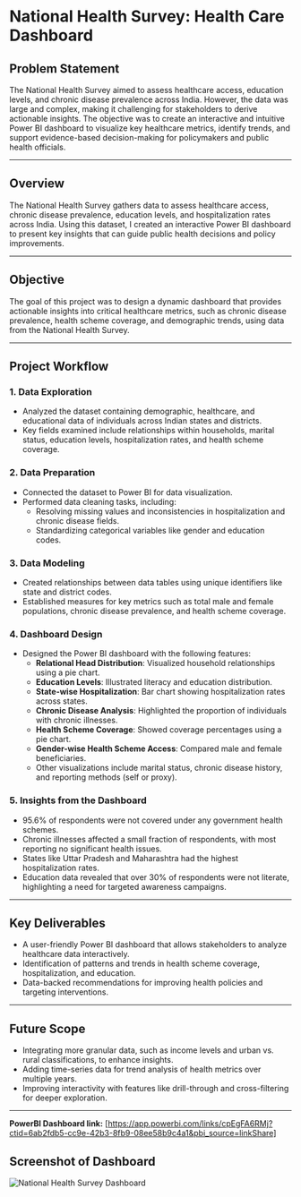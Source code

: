 # National Health Survey: Health Care Dashboard  

## Problem Statement  
The National Health Survey aimed to assess healthcare access, education levels, and chronic disease prevalence across India. However, the data was large and complex, making it challenging for stakeholders to derive actionable insights. The objective was to create an interactive and intuitive Power BI dashboard to visualize key healthcare metrics, identify trends, and support evidence-based decision-making for policymakers and public health officials.  

---

## Overview  
The National Health Survey gathers data to assess healthcare access, chronic disease prevalence, education levels, and hospitalization rates across India. Using this dataset, I created an interactive Power BI dashboard to present key insights that can guide public health decisions and policy improvements.  

---

## Objective  
The goal of this project was to design a dynamic dashboard that provides actionable insights into critical healthcare metrics, such as chronic disease prevalence, health scheme coverage, and demographic trends, using data from the National Health Survey.  

---

## Project Workflow  

### 1. Data Exploration  
- Analyzed the dataset containing demographic, healthcare, and educational data of individuals across Indian states and districts.  
- Key fields examined include relationships within households, marital status, education levels, hospitalization rates, and health scheme coverage.  

### 2. Data Preparation  
- Connected the dataset to Power BI for data visualization.  
- Performed data cleaning tasks, including:  
  - Resolving missing values and inconsistencies in hospitalization and chronic disease fields.  
  - Standardizing categorical variables like gender and education codes.  

### 3. Data Modeling  
- Created relationships between data tables using unique identifiers like state and district codes.  
- Established measures for key metrics such as total male and female populations, chronic disease prevalence, and health scheme coverage.  

### 4. Dashboard Design  
- Designed the Power BI dashboard with the following features:  
  - **Relational Head Distribution**: Visualized household relationships using a pie chart.  
  - **Education Levels**: Illustrated literacy and education distribution.  
  - **State-wise Hospitalization**: Bar chart showing hospitalization rates across states.  
  - **Chronic Disease Analysis**: Highlighted the proportion of individuals with chronic illnesses.  
  - **Health Scheme Coverage**: Showed coverage percentages using a pie chart.  
  - **Gender-wise Health Scheme Access**: Compared male and female beneficiaries.  
  - Other visualizations include marital status, chronic disease history, and reporting methods (self or proxy).  

### 5. Insights from the Dashboard  
- 95.6% of respondents were not covered under any government health schemes.  
- Chronic illnesses affected a small fraction of respondents, with most reporting no significant health issues.  
- States like Uttar Pradesh and Maharashtra had the highest hospitalization rates.  
- Education data revealed that over 30% of respondents were not literate, highlighting a need for targeted awareness campaigns.  

---

## Key Deliverables  
- A user-friendly Power BI dashboard that allows stakeholders to analyze healthcare data interactively.  
- Identification of patterns and trends in health scheme coverage, hospitalization, and education.  
- Data-backed recommendations for improving health policies and targeting interventions.  

---

## Future Scope  
- Integrating more granular data, such as income levels and urban vs. rural classifications, to enhance insights.  
- Adding time-series data for trend analysis of health metrics over multiple years.  
- Improving interactivity with features like drill-through and cross-filtering for deeper exploration.  

---

**PowerBI Dashboard link:** [https://app.powerbi.com/links/cpEgFA6RMj?ctid=6ab2fdb5-cc9e-42b3-8fb9-08ee58b9c4a1&pbi_source=linkShare]

## Screenshot of Dashboard  
![National Health Survey Dashboard](https://github.com/user-attachments/assets/4d82f143-a62d-4ba4-babd-b7e4ca4011e2)
 
